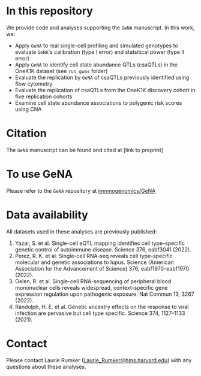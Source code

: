 # In this repository
We provide code and analyses supporting the `GeNA` manuscript. In this work, we:
- Apply `GeNA` to real single-cell profiling and simulated genotypes to evaluate `GeNA`'s calibration (type I error) and statsitical power (type II error)
- Apply `GeNA` to identify cell state abundance QTLs (csaQTLs) in the OneK1K dataset (see `run_gwas` folder)
- Evaluate the replication by `GeNA` of csaQTLs previously identified using flow cytometry
- Evaluate the replication of csaQTLs from the OneK1K discovery cohort in five replication cohorts
- Examine cell state abundance associations to polygenic risk scores using CNA

# Citation
The `GeNA` manuscript can be found and cited at
[link to preprint]

# To use GeNA
Please refer to the `GeNA` repository at [immnogenomics/GeNA](https://github.com/immunogenomics/GeNA)

# Data availability
All datasets used in these analyses are previously published:
1. Yazar, S. et al. Single-cell eQTL mapping identifies cell type–specific genetic control of autoimmune disease. Science 376, eabf3041 (2022).
2. Perez, R. K. et al. Single-cell RNA-seq reveals cell type-specific molecular and genetic associations to lupus. Science (American Association for the Advancement of Science) 376, eabf1970–eabf1970 (2022).
3. Oelen, R. et al. Single-cell RNA-sequencing of peripheral blood mononuclear cells reveals widespread, context-specific gene expression regulation upon pathogenic exposure. Nat Commun 13, 3267 (2022).
4. Randolph, H. E. et al. Genetic ancestry effects on the response to viral infection are pervasive but cell type specific. Science 374, 1127–1133 (2021).

# Contact
Please contact Laurie Rumker (Laurie_Rumker@hms.harvard.edu) with any questions about these analyses.
